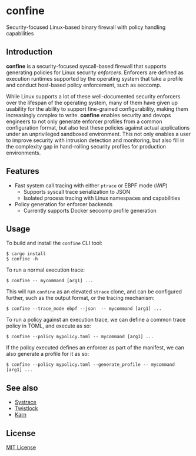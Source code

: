 # confine

Security-focused Linux-based binary firewall with policy handling capabilities

## Introduction

__confine__ is a security-focused syscall-based firewall that supports generating policies for Linux security _enforcers_. Enforcers are defined as execution runtimes supported by the operating system that take a profile and conduct host-based policy enforcement, such as seccomp.

While Linux supports a lot of these well-documented security enforcers over the lifespan of the operating system, many of them have given up usability for the ability to support fine-grained configurability, making them increasingly complex to write. __confine__ enables security and devops engineers to not only generate enforcer profiles from a common configuration format, but also test these policies against actual applications under an unprivileged sandboxed environment. This not only enables a user to improve security with intrusion detection and monitoring, but also fill in the complexity gap in hand-rolling security profiles for production environments.

## Features

* Fast system call tracing with either `ptrace` or EBPF mode (_WIP_)
  * Supports syscall trace serialization to JSON
  * Isolated process tracing with Linux namespaces and capabilities
* Policy generation for enforcer backends
  * Currently supports Docker seccomp profile generation

## Usage

To build and install the `confine` CLI tool:

```
$ cargo install
$ confine -h
```

To run a normal execution trace:

```
$ confine -- mycommand [arg1] ...
```

This will run `confine` as an elevated `strace` clone, and can be configured further, such as the output
format, or the tracing mechanism:

```
$ confine --trace_mode ebpf --json  -- mycommand [arg1] ...
```


To run a policy against an execution trace, we can define a common trace policy in TOML, and execute as so:

```
$ confine --policy mypolicy.toml -- mycommand [arg1] ...
```

If the policy executed defines an enforcer as part of the manifest, we can also generate a profile for it as so:

```
$ confine --policy mypolicy.toml --generate_profile -- mycommand [arg1] ...
```


## See also

* [Systrace](http://www.citi.umich.edu/u/provos/systrace/)
* [Twistlock](https://www.twistlock.com/2018/01/24/automated-policy-library-system-call-defense-2-3-deep-dive/)
* [Karn](https://github.com/grantseltzer/karn)

## License

[MIT License](https://codemuch.tech/license.txt")
